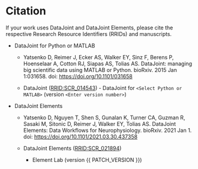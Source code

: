 
# Citation

If your work uses DataJoint and DataJoint Elements, please cite the respective Research
Resource Identifiers (RRIDs) and manuscripts.

+ DataJoint for Python or MATLAB

    +  Yatsenko D, Reimer J, Ecker AS, Walker EY, Sinz F, Berens P, Hoenselaar A, Cotton
       RJ, Siapas AS, Tolias AS. DataJoint: managing big scientific data using MATLAB or
       Python. bioRxiv. 2015 Jan 1:031658. doi: https://doi.org/10.1101/031658

    + DataJoint ([RRID:SCR_014543](https://scicrunch.org/resolver/SCR_014543)) -
      DataJoint for `<Select Python or MATLAB>` (version `<Enter version number>`)

+ DataJoint Elements

    + Yatsenko D, Nguyen T, Shen S, Gunalan K, Turner CA, Guzman R, Sasaki M, Sitonic D,
      Reimer J, Walker EY, Tolias AS. DataJoint Elements: Data Workflows for
      Neurophysiology. bioRxiv. 2021 Jan 1. doi:
      https://doi.org/10.1101/2021.03.30.437358

    + DataJoint Elements ([RRID:SCR_021894](https://scicrunch.org/resolver/SCR_021894))
      - Element Lab (version {{ PATCH_VERSION }})
